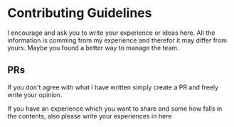 # Contributing Guidelines

I encourage and ask you to write your experience or ideas here. All the information is comming from my experience and therefor it may differ from yours.
Maybe you found a better way to manage the team.


## PRs
If you don't agree with what I have written simply create a PR and freely write your opinion.

If you have an experience which you want to share and some how falls in the contents, also please write your experiences in here
